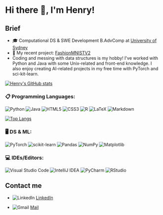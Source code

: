 # Hi there 👋, I'm Henry!

##  **Brief**
+ 🎓 Computational DS & SWE Development B.AdvComp at <a href="https://www.sydney.edu.au/" alt = "usyd">University of Sydney</a>
+ 📶 My recent project: <a href="https://github.com/NguyenChHieu/FashionMNISTV2">FashionMNISTV2</a>
+ Coding and messing with data structures is my hobby! I've worked with Python and Java with some Unix-related and front-end knowledge. I also enjoy creating AI-related projects in my free time with PyTorch and sci-kit-learn.

          
[![Henry's GitHub stats](https://github-readme-stats.vercel.app/api?username=nguyenchhieu&hide=issues&show_icons=true&theme=cobalt)](https://github.com/anuraghazra/github-readme-stats)

### 📋 **Programming Languages**:
![Python](https://img.shields.io/badge/python-3670A0?style=for-the-badge&logo=python&logoColor=ffdd54)
![Java](https://img.shields.io/badge/java-%23ED8B00.svg?style=for-the-badge&logo=openjdk&logoColor=white)
![HTML5](https://img.shields.io/badge/html5-%23E34F26.svg?style=for-the-badge&logo=html5&logoColor=white)
![CSS3](https://img.shields.io/badge/css3-%231572B6.svg?style=for-the-badge&logo=css3&logoColor=white)
![R](https://img.shields.io/badge/r-%23276DC3.svg?style=for-the-badge&logo=r&logoColor=white)
![LaTeX](https://img.shields.io/badge/latex-%23008080.svg?style=for-the-badge&logo=latex&logoColor=white)
![Markdown](https://img.shields.io/badge/markdown-%23000000.svg?style=for-the-badge&logo=markdown&logoColor=white)

[![Top Langs](https://github-readme-stats.vercel.app/api/top-langs/?username=nguyenchhieu)](https://github.com/anuraghazra/github-readme-stats)

### 🖥️ **DS & ML**: 
![PyTorch](https://img.shields.io/badge/PyTorch-%23EE4C2C.svg?style=for-the-badge&logo=PyTorch&logoColor=white)
![scikit-learn](https://img.shields.io/badge/scikit--learn-%23F7931E.svg?style=for-the-badge&logo=scikit-learn&logoColor=white)
![Pandas](https://img.shields.io/badge/pandas-%23150458.svg?style=for-the-badge&logo=pandas&logoColor=white)
![NumPy](https://img.shields.io/badge/numpy-%23013243.svg?style=for-the-badge&logo=numpy&logoColor=white)
![Matplotlib](https://img.shields.io/badge/Matplotlib-%23ffffff.svg?style=for-the-badge&logo=Matplotlib&logoColor=black)

### 💻 **IDEs/Editors**: 
![Visual Studio Code](https://img.shields.io/badge/Visual%20Studio%20Code-0078d7.svg?style=for-the-badge&logo=visual-studio-code&logoColor=white)
![IntelliJ IDEA](https://img.shields.io/badge/IntelliJIDEA-000000.svg?style=for-the-badge&logo=intellij-idea&logoColor=white)
![PyCharm](https://img.shields.io/badge/pycharm-143?style=for-the-badge&logo=pycharm&logoColor=black&color=black&labelColor=green)
![RStudio](https://img.shields.io/badge/RStudio-4285F4?style=for-the-badge&logo=rstudio&logoColor=white)


## **Contact me**

+ ![LinkedIn](https://img.shields.io/badge/linkedin-%230077B5.svg?style=for-the-badge&logo=linkedin&logoColor=white)
<a href="https://www.linkedin.com/in/henry-nguyen-a663b6285">LinkedIn</a>

+ ![Gmail](https://img.shields.io/badge/Gmail-D14836?style=for-the-badge&logo=gmail&logoColor=white)
<a href="mailto:nguyenchihieu178205@gmail.com">Mail</a>










